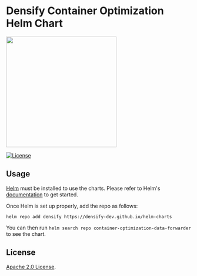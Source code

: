 # Densify Container Optimization Helm Chart

<img src="https://www.densify.com/wp-content/uploads/densify.png" width="300">

[![License](https://img.shields.io/badge/License-Apache%202.0-blue.svg)](https://opensource.org/licenses/Apache-2.0)

## Usage

[Helm](https://helm.sh) must be installed to use the charts.
Please refer to Helm's [documentation](https://helm.sh/docs/) to get started.

Once Helm is set up properly, add the repo as follows:

```console
helm repo add densify https://densify-dev.github.io/helm-charts
```

You can then run `helm search repo container-optimization-data-forwarder` to see the chart.

## License

[Apache 2.0 License](https://github.com/densify-dev/helm-charts/blob/master/LICENSE).
